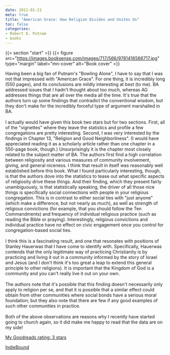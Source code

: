 ```yaml
---
date: 2011-01-21
meta: true
title: "American Grace: How Religion Divides and Unites Us"
toc: false
categories:
- Robert D. Putnam
- books
---
```


{{< section "start" >}}
{{< figure src="https://images.booksense.com/images/717/566/9781416566717.jpg" type="margin" label="mn-cover" alt="Book cover" >}}

Having been a big fan of Putnam's "Bowling Alone", I have to say that I was not that impressed with "American Grace". For one thing, it is incredibly long (550 pages), and its conclusions are mildly interesting at best (to me). BA addressed issues that I hadn't thought about too much, whereas AG addresses things that are all over the media all the time. It's true that the authors turn up some findings that contradict the conventional wisdom, but they don't make for the incredibly forceful type of argument marshalled in BA. <br /><br />I actually would have given this book two stars but for two sections. First, all of the "vignettes" where they leave the statistics and profile a few congregations are pretty interesting. Second, I was very interested by the findings in Chapter 13, "Religion and Good Neighborliness". (I would have appreciated reading it as a scholarly article rather than one chapter in a 550-page book, though.) Unsurprisingly it is the chapter most closely related to the subject matter of BA. The authors first find a high correlation between religiosity and various measures of community involvement, giving, and general niceness. I think that result in itself was reasonably well established before this book. What I found particularly interesting, though, is that the authors dove into the statistics to tease out what specific aspects of religiosity drive these things. And their finding, which they present fairly unambiguously, is that statistically speaking, the driver of all those nice things is specifically social connections with people in your religious congregation. This is in contrast to either social ties with "just anyone" (which make a difference, but not nearly as much), as well as strength of religious convictions (for example, that you should follow the Ten Commandments) and frequency of individual religious practice (such as reading the Bible or praying). Interestingly, religious convictions and individual practice have no effect on civic engagement once you control for congregation-based social ties.<br /><br />I think this is a fascinating result, and one that resonates with positions of Stanley Hauerwas that I have come to identify with. Specifically, Hauerwas contends that the only legitimate way of practicing Christianity is by practicing and living it out in a community informed by the story of Israel and Jesus (and I don't think it's too great a leap to extend this general principle to other religions). It is important that the Kingdom of God is a community and you can't really live it out on your own. <br /><br />The authors note that it's possible that this finding doesn't necessarily only apply to religion per se, and that it is possible that a similar effect could obtain from other communities where social bonds have a serious moral foundation; but they also note that there are few if any good examples of such other communities in practice.<br /><br />Both of the above observations are reasons why I recently have started going to church again, so it did make me happy to read that the data are on my side!

[My Goodreads rating: 3 stars](https://www.goodreads.com/review/show/139598337)  

[IndieBound](https://www.indiebound.org/book/9781416566717)
